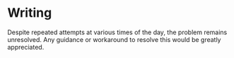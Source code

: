 # Writing

Despite repeated attempts at various times of the day, the problem remains unresolved.
Any guidance or workaround to resolve this would be greatly appreciated.
